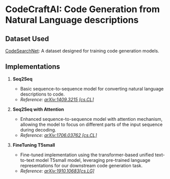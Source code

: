 # CodeCraftAI: Code Generation from Natural Language descriptions


## Dataset Used
[CodeSearchNet](https://github.com/github/CodeSearchNet): A dataset designed for training code generation models.

## Implementations

1. **Seq2Seq**
   - Basic sequence-to-sequence model for converting natural language descriptions to code.
   - *Reference: [arXiv:1409.3215 [cs.CL]](https://arxiv.org/abs/1409.3215)* 

2. **Seq2Seq with Attention**
   - Enhanced sequence-to-sequence model with attention mechanism, allowing the model to focus on different parts of the input sequence during decoding.
   - *Reference: [arXiv:1706.03762 [cs.CL]](https://arxiv.org/abs/1706.03762)* 

3. **FineTuning T5small**
   - Fine-tuned implementation using the transformer-based unified text-to-text model T5small model, leveraging pre-trained language representations for our downstream code generation task.
   - *Reference: [arXiv:1910.10683[cs.LG]](https://arxiv.org/abs/1910.10683)* 

